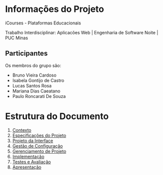 # Informações do Projeto
iCourses - Plataformas Educacionais

Trabalho Interdisciplinar: Aplicacões Web | Engenharia de Software Noite | PUC Minas

## Participantes

Os membros do grupo são:
* Bruno Vieira Cardoso
* Isabela Gontijo de Castro
* Lucas Santos Rosa
* Mariana Dias Caeatano
* Paulo Roncarati De Souza


# Estrutura do Documento

1. [Contexto](1-Contexto.md)
2. [Especificações do Projeto](2-Especificação.md)
3. [Projeto da Interface](3-Interface.md)
4. [Gestão de Configuração](4-Gestão-Configuração.md)
5. [Gerenciamento de Projeto](5-Gerenciamento-Projeto.md)
6. [Implementação](6-Implementação.md)
7. [Testes e Avaliação](7-Testes.md)
8. [Apresentação](8-Apresentação.md)
